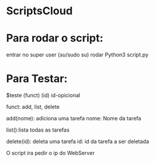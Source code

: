 # ScriptsCloud

# Para rodar o script:
entrar no super user ($su/$sudo su)
rodar Python3 script.py

# Para Testar:
$teste (funct) (id)
id-opicional


funct: add, list, delete

add(nome): adiciona uma tarefa
    nome: Nome da tarefa

list():lista todas as tarefas

delete(id): deleta uma tarefa
    id: id da tarefa a ser deletada



O script ira pedir o ip do WebServer

